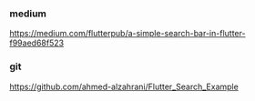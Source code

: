 ### medium
https://medium.com/flutterpub/a-simple-search-bar-in-flutter-f99aed68f523

### git
https://github.com/ahmed-alzahrani/Flutter_Search_Example
